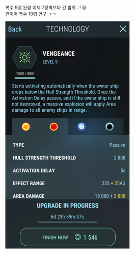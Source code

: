 복수 9렙 완성 이제 7장벽보다 긴 범위...! :laughing:  
연이어 복수 10렙 연구 ㄱㄱ  

![](../assets/20220206_Lv9_Vengeance.png)  
 